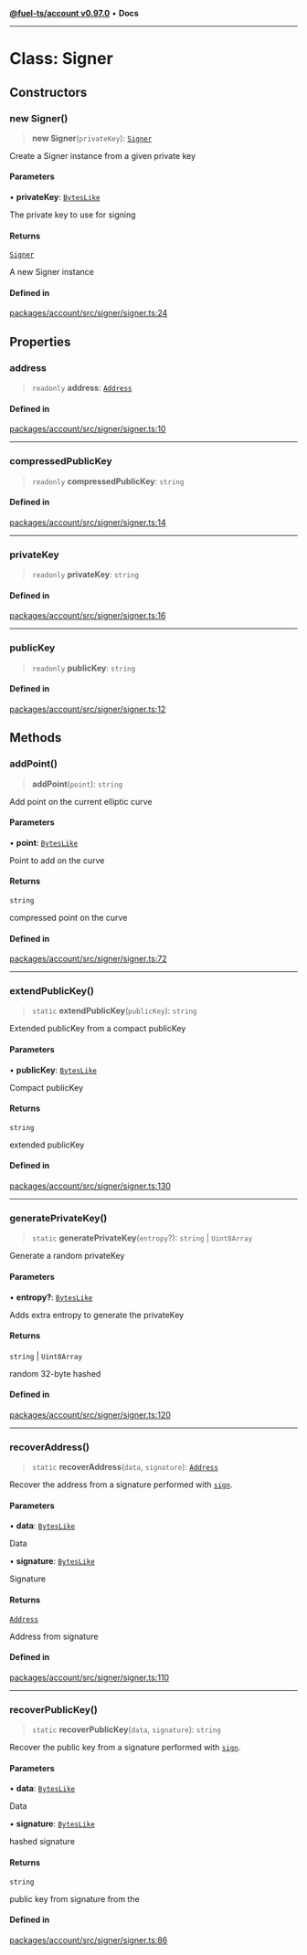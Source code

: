[**@fuel-ts/account v0.97.0**](../index.md) • **Docs**

***

# Class: Signer

## Constructors

### new Signer()

> **new Signer**(`privateKey`): [`Signer`](Signer.md)

Create a Signer instance from a given private key

#### Parameters

• **privateKey**: [`BytesLike`](../Interfaces/index.md#byteslike)

The private key to use for signing

#### Returns

[`Signer`](Signer.md)

A new Signer instance

#### Defined in

[packages/account/src/signer/signer.ts:24](https://github.com/FuelLabs/fuels-ts/blob/4c225773d9c890e3b3b178fd875342439d5d1ede/packages/account/src/signer/signer.ts#L24)

## Properties

### address

> `readonly` **address**: [`Address`](../Address/Address.md)

#### Defined in

[packages/account/src/signer/signer.ts:10](https://github.com/FuelLabs/fuels-ts/blob/4c225773d9c890e3b3b178fd875342439d5d1ede/packages/account/src/signer/signer.ts#L10)

***

### compressedPublicKey

> `readonly` **compressedPublicKey**: `string`

#### Defined in

[packages/account/src/signer/signer.ts:14](https://github.com/FuelLabs/fuels-ts/blob/4c225773d9c890e3b3b178fd875342439d5d1ede/packages/account/src/signer/signer.ts#L14)

***

### privateKey

> `readonly` **privateKey**: `string`

#### Defined in

[packages/account/src/signer/signer.ts:16](https://github.com/FuelLabs/fuels-ts/blob/4c225773d9c890e3b3b178fd875342439d5d1ede/packages/account/src/signer/signer.ts#L16)

***

### publicKey

> `readonly` **publicKey**: `string`

#### Defined in

[packages/account/src/signer/signer.ts:12](https://github.com/FuelLabs/fuels-ts/blob/4c225773d9c890e3b3b178fd875342439d5d1ede/packages/account/src/signer/signer.ts#L12)

## Methods

### addPoint()

> **addPoint**(`point`): `string`

Add point on the current elliptic curve

#### Parameters

• **point**: [`BytesLike`](../Interfaces/index.md#byteslike)

Point to add on the curve

#### Returns

`string`

compressed point on the curve

#### Defined in

[packages/account/src/signer/signer.ts:72](https://github.com/FuelLabs/fuels-ts/blob/4c225773d9c890e3b3b178fd875342439d5d1ede/packages/account/src/signer/signer.ts#L72)

***

### extendPublicKey()

> `static` **extendPublicKey**(`publicKey`): `string`

Extended publicKey from a compact publicKey

#### Parameters

• **publicKey**: [`BytesLike`](../Interfaces/index.md#byteslike)

Compact publicKey

#### Returns

`string`

extended publicKey

#### Defined in

[packages/account/src/signer/signer.ts:130](https://github.com/FuelLabs/fuels-ts/blob/4c225773d9c890e3b3b178fd875342439d5d1ede/packages/account/src/signer/signer.ts#L130)

***

### generatePrivateKey()

> `static` **generatePrivateKey**(`entropy`?): `string` \| `Uint8Array`

Generate a random privateKey

#### Parameters

• **entropy?**: [`BytesLike`](../Interfaces/index.md#byteslike)

Adds extra entropy to generate the privateKey

#### Returns

`string` \| `Uint8Array`

random 32-byte hashed

#### Defined in

[packages/account/src/signer/signer.ts:120](https://github.com/FuelLabs/fuels-ts/blob/4c225773d9c890e3b3b178fd875342439d5d1ede/packages/account/src/signer/signer.ts#L120)

***

### recoverAddress()

> `static` **recoverAddress**(`data`, `signature`): [`Address`](../Address/Address.md)

Recover the address from a signature performed with [`sign`](#sign).

#### Parameters

• **data**: [`BytesLike`](../Interfaces/index.md#byteslike)

Data

• **signature**: [`BytesLike`](../Interfaces/index.md#byteslike)

Signature

#### Returns

[`Address`](../Address/Address.md)

Address from signature

#### Defined in

[packages/account/src/signer/signer.ts:110](https://github.com/FuelLabs/fuels-ts/blob/4c225773d9c890e3b3b178fd875342439d5d1ede/packages/account/src/signer/signer.ts#L110)

***

### recoverPublicKey()

> `static` **recoverPublicKey**(`data`, `signature`): `string`

Recover the public key from a signature performed with [`sign`](#sign).

#### Parameters

• **data**: [`BytesLike`](../Interfaces/index.md#byteslike)

Data

• **signature**: [`BytesLike`](../Interfaces/index.md#byteslike)

hashed signature

#### Returns

`string`

public key from signature from the

#### Defined in

[packages/account/src/signer/signer.ts:86](https://github.com/FuelLabs/fuels-ts/blob/4c225773d9c890e3b3b178fd875342439d5d1ede/packages/account/src/signer/signer.ts#L86)
